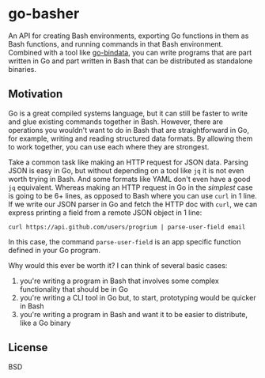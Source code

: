 # go-basher

An API for creating Bash environments, exporting Go functions in them as Bash functions, and running commands in that Bash environment. Combined with a tool like [go-bindata](https://github.com/jteeuwen/go-bindata), you can write programs that are part written in Go and part written in Bash that can be distributed as standalone binaries.

## Motivation

Go is a great compiled systems language, but it can still be faster to write and glue existing commands together in Bash. However, there are operations you wouldn't want to do in Bash that are straightforward in Go, for example, writing and reading structured data formats. By allowing them to work together, you can use each where they are strongest.

Take a common task like making an HTTP request for JSON data. Parsing JSON is easy in Go, but without depending on a tool like `jq` it is not even worth trying in Bash. And some formats like YAML don't even have a good `jq` equivalent. Whereas making an HTTP request in Go in the *simplest* case is going to be 6+ lines, as opposed to Bash where you can use `curl` in 1 line. If we write our JSON parser in Go and fetch the HTTP doc with `curl`, we can express printing a field from a remote JSON object in 1 line:

	curl https://api.github.com/users/progrium | parse-user-field email

In this case, the command `parse-user-field` is an app specific function defined in your Go program.

Why would this ever be worth it? I can think of several basic cases:

 1. you're writing a program in Bash that involves some complex functionality that should be in Go
 1. you're writing a CLI tool in Go but, to start, prototyping would be quicker in Bash
 1. you're writing a program in Bash and want it to be easier to distribute, like a Go binary

## License

BSD